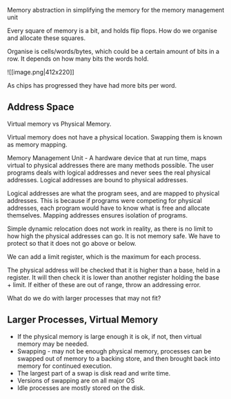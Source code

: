 Memory abstraction in simplifying the memory for the memory management unit 

Every square of memory is a bit, and holds flip flops. How do we organise and allocate these squares.

Organise is cells/words/bytes, which could be a certain amount of bits in a row. It depends on how many bits the words hold. 

![[image.png|412x220]]

As chips has progressed they have had more bits per word. 

## Address Space

Virtual memory vs Physical Memory. 

Virtual memory does not have a physical location. Swapping them is known as memory mapping. 

Memory Management Unit - A hardware device that at run time, maps virtual to physical addresses there are many methods possible. The user programs deals with logical addresses and never sees the real physical addresses. Logical addresses are bound to physical addresses. 

Logical addresses are what the program sees, and are mapped to physical addresses. This is because if programs were competing for physical addresses, each program would have to know what is free and allocate themselves. Mapping addresses ensures isolation of programs. 

Simple dynamic relocation does not work in reality, as there is no limit to how high the physical addresses can go. It is not memory safe. We have to protect so that it does not go above or below. 

We can add a limit register, which is the maximum for each process. 

The physical address will be checked that it is higher than a base, held in a register. It will then check it is lower than another register holding the base + limit. If either of these are out of range, throw an addressing error. 

What do we do with larger processes that may not fit?

## Larger Processes, Virtual Memory

- If the physical memory is large enough it is ok, if not, then virtual memory may be needed. 
- Swapping - may not be enough physical memory, processes can be swapped out of memory to a backing store, and then brought back into memory for continued execution. 
- The largest part of a swap is disk read and write time. 
- Versions of swapping are on all major OS
- Idle processes are mostly stored on the disk. 
